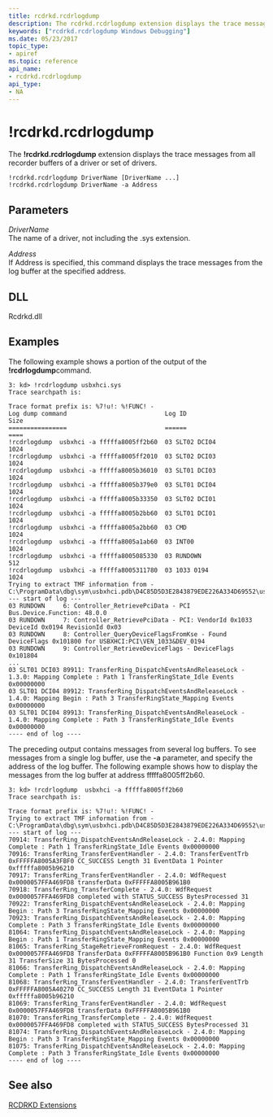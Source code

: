 ```yaml
---
title: rcdrkd.rcdrlogdump
description: The rcdrkd.rcdrlogdump extension displays the trace messages from all recorder buffers of a driver or set of drivers.
keywords: ["rcdrkd.rcdrlogdump Windows Debugging"]
ms.date: 05/23/2017
topic_type:
- apiref
ms.topic: reference
api_name:
- rcdrkd.rcdrlogdump
api_type:
- NA
---
```


# !rcdrkd.rcdrlogdump


The **!rcdrkd.rcdrlogdump** extension displays the trace messages from all recorder buffers of a driver or set of drivers.

```dbgcmd
!rcdrkd.rcdrlogdump DriverName [DriverName ...]
!rcdrkd.rcdrlogdump DriverName -a Address
```

## <span id="ddk__devobj_dbg"></span><span id="DDK__DEVOBJ_DBG"></span>Parameters


<span id="_______DriverName______"></span><span id="_______drivername______"></span><span id="_______DRIVERNAME______"></span> *DriverName*   
The name of a driver, not including the .sys extension.

<span id="_______Address______"></span><span id="_______address______"></span><span id="_______ADDRESS______"></span> *Address*   
If Address is specified, this command displays the trace messages from the log buffer at the specified address.

## <span id="DLL"></span><span id="dll"></span>DLL


Rcdrkd.dll

## Examples

The following example shows a portion of the output of the **!rcdrlogdump**command.

```dbgcmd
3: kd> !rcdrlogdump usbxhci.sys
Trace searchpath is: 

Trace format prefix is: %7!u!: %!FUNC! - 
Log dump command                           Log ID                   Size
================                           ======                   ====
!rcdrlogdump  usbxhci -a fffffa8005ff2b60  03 SLT02 DCI04           1024
!rcdrlogdump  usbxhci -a fffffa8005ff2010  03 SLT02 DCI03           1024
!rcdrlogdump  usbxhci -a fffffa8005b36010  03 SLT01 DCI03           1024
!rcdrlogdump  usbxhci -a fffffa8005b379e0  03 SLT01 DCI04           1024
!rcdrlogdump  usbxhci -a fffffa8005b33350  03 SLT02 DCI01           1024
!rcdrlogdump  usbxhci -a fffffa8005b2bb60  03 SLT01 DCI01           1024
!rcdrlogdump  usbxhci -a fffffa8005a2bb60  03 CMD                   1024
!rcdrlogdump  usbxhci -a fffffa8005a1ab60  03 INT00                 1024
!rcdrlogdump  usbxhci -a fffffa8005085330  03 RUNDOWN               512
!rcdrlogdump  usbxhci -a fffffa8005311780  03 1033 0194             1024
Trying to extract TMF information from - C:\ProgramData\dbg\sym\usbxhci.pdb\D4C85D5D3E2843879EDE226A334D69552\usbxhci.pdb
--- start of log ---
03 RUNDOWN     6: Controller_RetrievePciData - PCI Bus.Device.Function: 48.0.0
03 RUNDOWN     7: Controller_RetrievePciData - PCI: VendorId 0x1033 DeviceId 0x0194 RevisionId 0x03
03 RUNDOWN     8: Controller_QueryDeviceFlagsFromKse - Found DeviceFlags 0x101800 for USBXHCI:PCI\VEN_1033&DEV_0194
03 RUNDOWN     9: Controller_RetrieveDeviceFlags - DeviceFlags 0x101804
...
03 SLT01 DCI03 89911: TransferRing_DispatchEventsAndReleaseLock - 1.3.0: Mapping Complete : Path 1 TransferRingState_Idle Events 0x00000000
03 SLT01 DCI04 89912: TransferRing_DispatchEventsAndReleaseLock - 1.4.0: Mapping Begin : Path 3 TransferRingState_Mapping Events 0x00000000
03 SLT01 DCI04 89913: TransferRing_DispatchEventsAndReleaseLock - 1.4.0: Mapping Complete : Path 3 TransferRingState_Idle Events 0x00000000
---- end of log ----
```

The preceding output contains messages from several log buffers. To see messages from a single log buffer, use the **-a** parameter, and specify the address of the log buffer. The following example shows how to display the messages from the log buffer at address fffffa8005ff2b60.

```dbgcmd
3: kd> !rcdrlogdump  usbxhci -a fffffa8005ff2b60
Trace searchpath is: 

Trace format prefix is: %7!u!: %!FUNC! - 
Trying to extract TMF information from - C:\ProgramData\dbg\sym\usbxhci.pdb\D4C85D5D3E2843879EDE226A334D69552\usbxhci.pdb
--- start of log ---
70914: TransferRing_DispatchEventsAndReleaseLock - 2.4.0: Mapping Complete : Path 1 TransferRingState_Idle Events 0x00000000
70916: TransferRing_TransferEventHandler - 2.4.0: TransferEventTrb 0xFFFFFA8005A3FBF0 CC_SUCCESS Length 31 EventData 1 Pointer 0xfffffa8005b96210
70917: TransferRing_TransferEventHandler - 2.4.0: WdfRequest 0x0000057FFA469FD8 transferData 0xFFFFFA8005B961B0
70918: TransferRing_TransferComplete - 2.4.0: WdfRequest 0x0000057FFA469FD8 completed with STATUS_SUCCESS BytesProcessed 31
70922: TransferRing_DispatchEventsAndReleaseLock - 2.4.0: Mapping Begin : Path 3 TransferRingState_Mapping Events 0x00000000
70923: TransferRing_DispatchEventsAndReleaseLock - 2.4.0: Mapping Complete : Path 3 TransferRingState_Idle Events 0x00000000
81064: TransferRing_DispatchEventsAndReleaseLock - 2.4.0: Mapping Begin : Path 1 TransferRingState_Mapping Events 0x00000000
81065: TransferRing_StageRetrieveFromRequest - 2.4.0: WdfRequest 0x0000057FFA469FD8 TransferData 0xFFFFFA8005B961B0 Function 0x9 Length 31 TransferSize 31 BytesProcessed 0
81066: TransferRing_DispatchEventsAndReleaseLock - 2.4.0: Mapping Complete : Path 1 TransferRingState_Idle Events 0x00000000
81068: TransferRing_TransferEventHandler - 2.4.0: TransferEventTrb 0xFFFFFA8005A40270 CC_SUCCESS Length 31 EventData 1 Pointer 0xfffffa8005b96210
81069: TransferRing_TransferEventHandler - 2.4.0: WdfRequest 0x0000057FFA469FD8 transferData 0xFFFFFA8005B961B0
81070: TransferRing_TransferComplete - 2.4.0: WdfRequest 0x0000057FFA469FD8 completed with STATUS_SUCCESS BytesProcessed 31
81074: TransferRing_DispatchEventsAndReleaseLock - 2.4.0: Mapping Begin : Path 3 TransferRingState_Mapping Events 0x00000000
81075: TransferRing_DispatchEventsAndReleaseLock - 2.4.0: Mapping Complete : Path 3 TransferRingState_Idle Events 0x00000000
---- end of log ----
```

## See also


[RCDRKD Extensions](rcdrkd-extensions.md)

 

 






